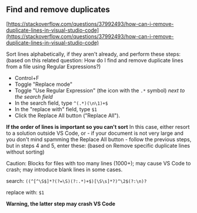 
## Find and remove duplicates
[https://stackoverflow.com/questions/37992493/how-can-i-remove-duplicate-lines-in-visual-studio-code](https://stackoverflow.com/questions/37992493/how-can-i-remove-duplicate-lines-in-visual-studio-code)

Sort lines alphabetically, if they aren't already, and perform these steps:
(based on this related question: How do I find and remove duplicate lines from a file using Regular Expressions?)

 - Control+F
 - Toggle "Replace mode"
 - Toggle "Use Regular Expression" (the icon with the `.*` symbol) *next to the search field*
 - In the search field, type `^(.*)(\n\1)+$`
 - In the "replace with" field, type `$1`
 - Click the Replace All button ("Replace All").

**If the order of lines is important so you can't sort**
In this case, either resort to a solution outside VS Code, or - if your document is not very large and you don't mind spamming the Replace All button - follow the previous steps, but in steps 4 and 5, enter these:
(based on Remove specific duplicate lines without sorting)

Caution: Blocks for files with too many lines (1000+); may cause VS Code to crash; may introduce blank lines in some cases.

search: `((^[^\S$]*?(?=\S)(?:.*)+$)[\S\s]*?)^\2$(?:\n)?`

replace with: `$1`

**Warning, the latter step may crash VS Code**
